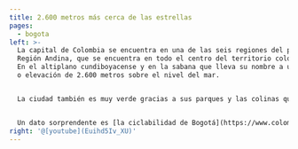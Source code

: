 ```yaml
---
title: 2.600 metros más cerca de las estrellas
pages:
  - bogota
left: >-
  La capital de Colombia se encuentra en una de las seis regiones del país, la
  Región Andina, que se encuentra en todo el centro del territorio colombiano.
  En el altiplano cundiboyacense y en la sabana que lleva su nombre a una altura
  o elevación de 2.600 metros sobre el nivel del mar.


  La ciudad también es muy verde gracias a sus parques y las colinas que se extienden a lo largo de su límite este, empequeñecidas por sus dos puntos más altos, Monserrate y Guadalupe. El paisaje que los bogotanos disfrutan a diario, el mar verde que conforma la cordillera de los Andes, elevándose hacia el este, sería casi imposible de encontrar en cualquier otra gran ciudad.


  Un dato sorprendente es [la ciclabilidad de Bogotá](https://www.colombia.co/en/colombia-travel/bogota-bike-friendly-city/). Más de 220 kilómetros de carriles bici facilitan los desplazamientos en bicicleta, y todos los domingos se prohíbe la circulación de coches en enormes calles dejando espacio para que los ciudadanos puedan ir en bicicleta, correr y patinar por la famosa Civlovia.
right: '@[youtube](Euihd5Iv_XU)'
---
```

